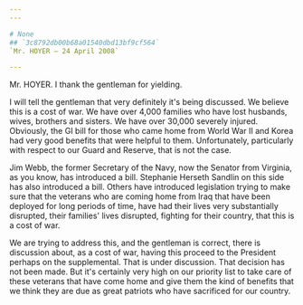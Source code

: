 ```yaml
---
---

# None
## `3c8792db00b68a01540dbd13bf9cf564`
`Mr. HOYER — 24 April 2008`

---
```



Mr. HOYER. I thank the gentleman for yielding.

I will tell the gentleman that very definitely it's being discussed. 
We believe this is a cost of war. We have over 4,000 families who have 
lost husbands, wives, brothers and sisters. We have over 30,000 
severely injured. Obviously, the GI bill for those who came home from 
World War II and Korea had very good benefits that were helpful to 
them. Unfortunately, particularly with respect to our Guard and 
Reserve, that is not the case.

Jim Webb, the former Secretary of the Navy, now the Senator from 
Virginia, as you know, has introduced a bill. Stephanie Herseth Sandlin 
on this side has also introduced a bill. Others have introduced 
legislation trying to make sure that the veterans who are coming home 
from Iraq that have been deployed for long periods of time, have had 
their lives very substantially disrupted, their families' lives 
disrupted, fighting for their country, that this is a cost of war.

We are trying to address this, and the gentleman is correct, there is 
discussion about, as a cost of war, having this proceed to the 
President perhaps on the supplemental. That is under discussion. That 
decision has not been made. But it's certainly very high on our 
priority list to take care of these veterans that have come home and 
give them the kind of benefits that we think they are due as great 
patriots who have sacrificed for our country.